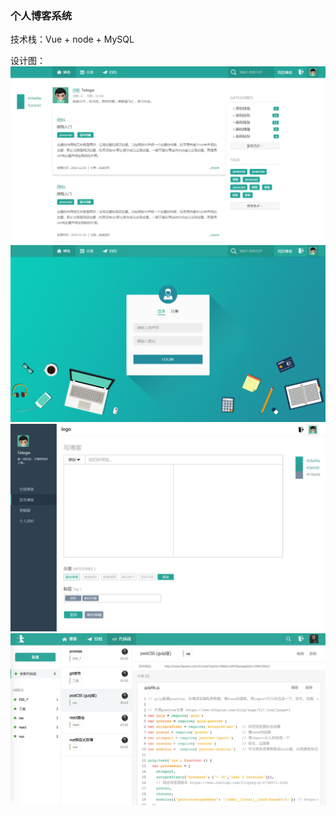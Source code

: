 ### 个人博客系统
技术栈：Vue + node + MySQL

设计图：
![主页](./resource/设计图/压缩JPG/主页.jpg)
![登录](./resource/设计图/压缩JPG/登录.jpg)
![发布博客](./resource/设计图/压缩JPG/发布博客.jpg)
![代码管理](./resource/设计图/压缩JPG/代码片段.jpg)



